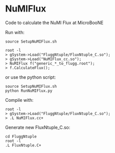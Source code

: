 # NuMIFlux
Code to calculate the NuMI Flux at MicroBooNE


Run with:

```
source SetupNuMIFlux.sh

root -l
> gSystem->Load("FluggNtuple/FluxNtuple_C.so");
> gSystem->Load("NuMIFlux_cc.so");
> NuMIFlux f("generic_*_to_flugg.root");
> f.CalculateFlux();
```

or use the python script:

```
source SetupNuMIFlux.sh
python RunNuMIFlux.py
```

Compile with:

```
root -l
> gSystem->Load("FluggNtuple/FluxNtuple_C.so");
> .L NuMIFlux.cc+
```


Generate new FluxNtuple_C.so:

```
cd FluggNtuple
root -l
.L FluxNtuple.C+
```
